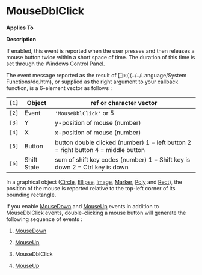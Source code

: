 




<h1 class="heading"><span class="name">MouseDblClick</span></h1>

**Applies To**


**Description**


If enabled, this event is reported when the user presses and then releases a mouse button twice within a short space of time. The duration of this time is set through the Windows Control Panel.


The event message reported as the result of [`⎕DQ`](../../Language/System Functions/dq.htm), or supplied as the right argument to your callback function, is a 6-element vector as follows :


| `[1]` | Object | ref or character vector |
| --- | --- | ---  |
| `[2]` | Event | `'MouseDblClick'` or 5 |
| `[3]` | Y | y-position of mouse (number) |
| `[4]` | X | x-position of mouse (number) |
| `[5]` | Button | button double clicked (number) 1 = left button 2 = right button 4 = middle button |
| `[6]` | Shift State | sum of shift key codes (number) 1 = Shift key is down 2 = Ctrl key is down |


In a graphical object ([Circle](./circle.md), [Ellipse](./ellipse.md), [Image](./image.md), [Marker](./marker.md), [Poly](./poly.md) and [Rect](./rect.md)), the position of the mouse is reported relative to the top-left corner of its bounding rectangle.


If you enable [MouseDown](./mousedown.md) and [MouseUp](./mouseup.md) events in addition to MouseDblClick events, double-clicking a mouse button will generate the following sequence of events :

1. [MouseDown](./mousedown.md)

2. [MouseUp](./mouseup.md)

3. MouseDblClick
4. [MouseUp](./mouseup.md)



